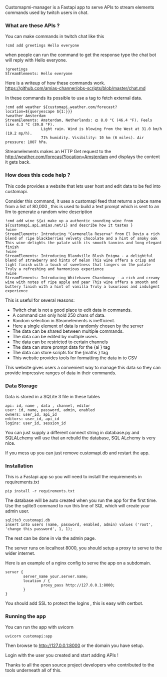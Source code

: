 
Customapmi-manager is a Fastapi app to serve APIs to stream elements commands used by twitch users in chat.

### What are these APIs ? 

You can make commands in twitch chat like this 
```
!cmd add greetings Hello everyone
```

when people can run the command to get the response type  the chat bot will reply with Hello everyone.

```
!greetings
StreamElements: Hello everyone
```

Here is a writeup of how these commands work.<Br>
https://github.com/amias-channer/obs-scripts/blob/master/chat.md

In these commands its possible to use a tag to fetch external data.

```
!cmd add weather ${customapi.weather.com/forecast?location=${queryescape ${1:}}}
!weather Amsterdam
StreamElements: Amsterdam, Netherlands: 🌞 8.0 °C (46.4 °F). Feels like 4.3 °C (39.8 °F). 
                Light rain. Wind is blowing from the West at 31.0 km/h (19.2 mp/h). 
                71% humidity. Visibility: 10 km (6 miles). Air pressure: 1007 hPa.
```
Streamelements makes an HTTP Get request to the http://weather.com/forecast?location=Amsterdam and displays the content it gets back.

### How does this code help ?

This code provides a website that lets user host and edit data to be fed into customapi.

Consider this command, it uses a customapi feed that returns a place name from a list of 80,000 , this is used to build a text prompt which is sent to an llm to  generate a random wine description 
```
!cmd add wine ${ai make up a authentic sounding wine from ${customapi.api.amias.net/1} and describe how it tastes }
!wine
StreamElements: Introducing "Carmenella Reserva" from El Dovio a rich blend of ripe blackberries velvety chocolate and a hint of smoky oak This wine delights the palate with its smooth tannins and long elegant finish
!wine
StreamElements: Introducing Blandville Blush Enigma - a delightful blend of strawberry and hints of melon This wine offers a crisp and light finish with a touch of sweetness that lingers on the palate Truly a refreshing and harmonious experience
!wine
StreamElements: Introducing Whitehaven Chardonnay - a rich and creamy wine with notes of ripe apple and pear This wine offers a smooth and buttery finish with a hint of vanilla Truly a luxurious and indulgent experience
```

This is useful for several reasons:
* Twitch chat is not a good place to edit data in commands.
* A command can only hold 250 chars of data.
* Random selection in Steamelements is inefficient.
* Here a single element of data is randomly chosen by the server
* The data can be shared between multiple commands.
* The data can be edited by multiple users.
* The data can be restricted to certain channels
* The data can store prompt data for the {ai } tag
* The data can store scripts for the {maths } tag
* This website provides tools for formatting the data in to CSV

This website gives users a convenient way to manage this data so they
can provide impressive ranges of data in their commands.

### Data Storage

Data is stored in a SQLite 3 file in these tables

    api: id, name , data , channel, editor
    user: id, name, password, admin, enabled
    owners: user_id, api_id
    editors: user_id, api_id
    logins: user_id, session_id 

You can just supply a different connect string in database.py and SQLALchemy
will use that an rebuild the database, SQL ALchemy is very nice.

If you mess up you can just remove customapi.db and restart the app.


### Installation

This is a Fastapi app so you will need to install the requirements in requirements.txt
```
pip install -r requirements.txt
```
The database will be auto created when you run the app for the first time.
Use the sqlite3 command to run this line of SQL which will create your admin user.
```
sqlite3 customapi.db
insert into users (name, password, enabled, admin) values ('root', 'change this password', 1, 1);
```
The rest can be done in via the admin page.

The server runs on localhost 8000,  you should setup a proxy to serve to the wider internet.

Here is an example of a nginx config to serve the app on a subdomain.
```
server {
        server_name your.server.name;
        location / {
                proxy_pass http://127.0.0.1:8000;
        }
}
```
You should add SSL to protect the logins , this is easy with certbot.

### Running the app

You can run the app with uvicorn
```
uvicorn customapi:app
```
Then browse to http://127.0.0.1:8000 or the domain you have setup.

Login with the user you created and start adding APIs !

Thanks to all the open source project developers who contributed to the tools underneath all of this.






